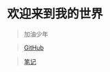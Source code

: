 
# 欢迎来到我的世界

>加油少年


> [GitHub](https://github.com/newwangshaofeng "github")

>[笔记](https://newwangshaofeng.github.io/NoteBookForAll/#/)